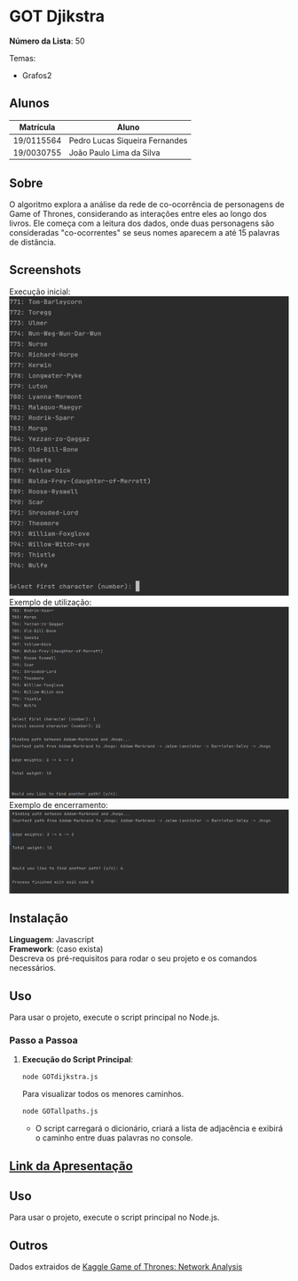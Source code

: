 # GOT Djikstra
**Número da Lista**: 50<br>

Temas:
 - Grafos2

## Alunos

| Matrícula  | Aluno                          |
| ---------- | ------------------------------ |
| 19/0115564 | Pedro Lucas Siqueira Fernandes |
| 19/0030755 | João Paulo Lima da Silva       |


## Sobre 

O algoritmo explora a análise da rede de co-ocorrência de personagens de Game of Thrones, 
considerando as interações entre eles ao longo dos livros. Ele começa com a leitura dos dados, 
onde duas personagens são consideradas "co-ocorrentes" se seus nomes aparecem a até 15 palavras de distância.


## Screenshots
Execução inicial:
![Screenshot from 2024-12-01 16-32-23.png](Screenshot%20from%202024-12-01%2016-32-23.png)
Exemplo de utilização:
![Screenshot from 2024-12-01 16-32-31.png](Screenshot%20from%202024-12-01%2016-32-31.png)
Exemplo de encerramento:
![Screenshot from 2024-12-01 16-32-44.png](Screenshot%20from%202024-12-01%2016-32-44.png)

## Instalação

**Linguagem**: Javascript<br>
**Framework**: (caso exista)<br>
Descreva os pré-requisitos para rodar o seu projeto e os comandos necessários.

## Uso

Para usar o projeto, execute o script principal no Node.js.

### Passo a Passoa
1. **Execução do Script Principal**:
   ```bash
   node GOTdijkstra.js
   ```
   Para visualizar todos os menores caminhos.
      ```bash
   node GOTallpaths.js
   ```
    - O script carregará o dicionário, criará a lista de adjacência e exibirá o caminho entre duas palavras no console.

## [Link da Apresentação](https://youtu.be/fhFNm4-wtJ0)

## Uso 
Para usar o projeto, execute o script principal no Node.js.

## Outros 
Dados extraidos de [Kaggle Game of Thrones: Network Analysis](https://www.kaggle.com/code/mmmarchetti/game-of-thrones-network-analysis)
